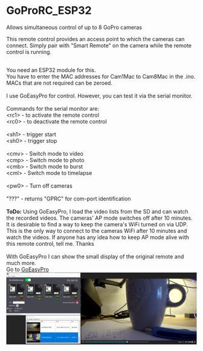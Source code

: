 # GoProRC_ESP32
Allows simultaneous control of up to 8 GoPro cameras

This remote control provides an access point to which the cameras can connect. Simply pair with "Smart Remote" on the camera while the remote control is running.

<br>
You need an ESP32 module for this.<br>
You have to enter the MAC addresses for Cam1Mac to Cam8Mac in the .ino. MACs that are not required can be zeroed.<br>
<br>
I use GoEasyPro for control. However, you can test it via the serial monitor.<br>
<br>
Commands for the serial monitor are:<br>
&#60;rc1> - to activate the remote control<br>
&#60;rc0> - to deactivate the remote control<br>
<br>
&#60;sh1> - trigger start<br>
&#60;sh0> - trigger stop<br>
<br>
&#60;cmv> - Switch mode to video<br>
&#60;cmp> - Switch mode to photo<br>
&#60;cmb> - Switch mode to burst<br>
&#60;cml> - Switch mode to timelapse<br>
<br>
&#60;pw0> - Turn off cameras<br>
<br>
"???" - returns "GPRC" for com-port identification<br>
<br>
<b>ToDo:</b> Using GoEasyPro, I load the video lists from the SD and can watch the recorded videos. The cameras' AP mode switches off after 10 minutes. It is desirable to find a way to keep the camera's WiFi turned on via UDP. This is the only way to connect to the cameras WiFi after 10 minutes and watch the videos. If anyone has any idea how to keep AP mode alive with this remote control, tell me. Thanks
<br><br>
With GoEasyPro I can show the small display of the original remote and much more.<br>
Go to <a href="https://github.com/sepp89117/GoEasyPro">GoEasyPro</a><br>
<img src="https://github.com/sepp89117/GoEasyPro/blob/master/GoEasyPro_preview.png">
